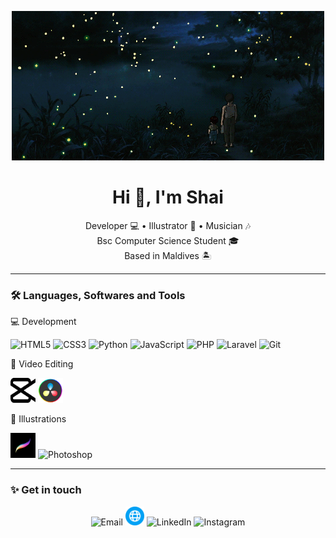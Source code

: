 <p align="center">
  <img src="banner.gif" alt="banner" />
</p>

<h1 align="center">Hi 👋, I'm Shai</h1>

<p align="center">
  Developer 💻 • Illustrator 🎨 • Musician 🎶 <br />
  Bsc Computer Science Student 🎓 <br />
  Based in Maldives 🏝️
</p>


---


### 🛠️ Languages, Softwares and Tools

💻 Development <br/> 
<p align="left">
  <a href="https://www.w3schools.com/html/" target="_blank" rel="noreferrer" style="text-decoration: none; display: inline-block;">
    <img src="https://cdn.jsdelivr.net/gh/devicons/devicon/icons/html5/html5-original.svg" alt="HTML5" width="40" height="40"/>
  </a>
  <a href="https://www.w3schools.com/css/" target="_blank" rel="noreferrer" style="text-decoration: none; display: inline-block;">
    <img src="https://cdn.jsdelivr.net/gh/devicons/devicon/icons/css3/css3-original.svg" alt="CSS3" width="40" height="40"/>
  </a>
  <a href="https://www.python.org/" target="_blank" rel="noreferrer" style="text-decoration: none; display: inline-block;">
    <img src="https://cdn.jsdelivr.net/gh/devicons/devicon/icons/python/python-original.svg" alt="Python" width="40" height="40"/>
  </a>
  <a href="https://www.w3schools.com/js/" target="_blank" rel="noreferrer" style="text-decoration: none; display: inline-block;">
    <img src="https://cdn.jsdelivr.net/gh/devicons/devicon/icons/javascript/javascript-original.svg" alt="JavaScript" width="40" height="40"/>
  </a>
  <a href="https://www.php.net/" target="_blank" rel="noreferrer" style="text-decoration: none; display: inline-block;">
    <img src="https://cdn.jsdelivr.net/gh/devicons/devicon/icons/php/php-original.svg" alt="PHP" width="40" height="40"/>
  </a>
  <a href="https://laravel.com/" target="_blank" rel="noreferrer" style="text-decoration: none; display: inline-block;">
    <img src="https://cdn.jsdelivr.net/gh/devicons/devicon/icons/laravel/laravel-plain.svg" alt="Laravel" width="40" height="40"/>
  </a>
  <a href="https://git-scm.com/" target="_blank" rel="noreferrer" style="text-decoration: none; display: inline-block;">
    <img src="https://cdn.jsdelivr.net/gh/devicons/devicon/icons/git/git-original.svg" alt="Git" width="40" height="40"/>
  </a>
</p>


🎥 Video Editing <br/>  
<p align="left">
  <a href="https://www.capcut.com/" target="_blank" rel="noreferrer" style="text-decoration: none; display: inline-block;">
    <img src="capcut.svg" alt="Capcut" width="40" height="40"/>
  </a>
  <a href="https://www.blackmagicdesign.com/products/davinciresolve" target="_blank" rel="noreferrer" style="text-decoration: none; display: inline-block;">
    <img src="davinci.png" alt="Davinci Resolve" width="40" height="40"/>
  </a>
</p>

🎨 Illustrations <br/>  
<p align="left">
  <a href="https://procreate.com/" target="_blank" rel="noreferrer" style="text-decoration: none; display: inline-block;">
    <img src="procreate.jpeg" alt="Procreate" width="40" height="40"/>
  </a>
  <a href="https://www.adobe.com/products/photoshop.html" target="_blank" rel="noreferrer" style="text-decoration: none; display: inline-block;">
    <img src="https://cdn.jsdelivr.net/gh/devicons/devicon/icons/photoshop/photoshop-plain.svg" alt="Photoshop" width="40" height="40"/>
  </a>
</p>


---


### ✨ Get in touch

<p align="center">
  <a href="mailto:shaisalym@gmail.com" style="text-decoration: none; display: inline-block;">
    <img src="https://img.icons8.com/color/48/gmail-new.png" alt="Email" width="30"/>
  </a>
  <a href="https://shaisalym.xyz" style="text-decoration: none; display: inline-block;">
    <img src="portfolio.png" alt="Portfolio" width="30"/>
  </a>
  <a href="https://linkedin.com/in/shaisalym" style="text-decoration: none; display: inline-block;">
    <img src="https://img.icons8.com/color/48/linkedin.png" alt="LinkedIn" width="30"/>
  </a>
  <a href="https://instagram.com/shaisalym" style="text-decoration: none; display: inline-block;">
    <img src="https://img.icons8.com/color/48/instagram-new.png" alt="Instagram" width="30"/>
  </a>
</p>